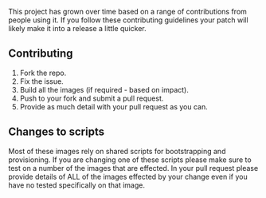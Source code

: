 This project has grown over time based on a range of contributions from people using it. If you follow these contributing guidelines your patch will likely make it into a release a little quicker.

## Contributing
1. Fork the repo.
2. Fix the issue.
3. Build all the images (if required - based on impact).
4. Push to your fork and submit a pull request.
5. Provide as much detail with your pull request as you can.

## Changes to scripts
Most of these images rely on shared scripts for bootstrapping and provisioning.
If you are changing one of these scripts please make sure to test on a number of the images that are effected.
In your pull request please provide details of ALL of the images effected by your change even if you have no tested specifically on that image.
